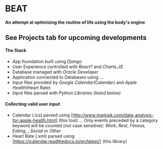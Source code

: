 # BEAT
**An attempt at optimizing the routine of life using the body's engine** 



## See Projects tab for upcoming developments

#### The Stack
* App foundation built using _Django_
* User Experience controlled with _React?_ and _Charts.JS_
* Database managed with _Oracle Developer_
* Application connected to Databases using _..._
* Input files provided by _Google Calendar_(Calendar) and _Apple Health_(Heart Rate)
* Input files parsed with _Python Libraries (listed below)_

#### Collecting valid user input
* Calendar (.ics) parsed using [http://www.markwk.com/data-analysis-for-apple-health.html] (this tool)
... Only events preceded by a category keyword will be counted (not case sensitive): _Work_, _Rest_, _Fitness_, _Eating_, , _Social_ or _Other_
* Heart Rate (.xml) parsed using [https://icalendar.readthedocs.io/en/latest/] (this library)
